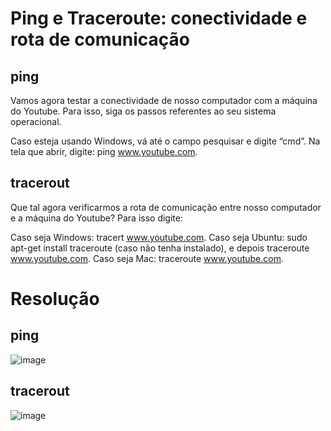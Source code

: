 # Ping e Traceroute: conectividade  e rota de comunicação

<h2> ping </h2>
Vamos agora testar a conectividade de nosso computador com a máquina do Youtube. Para isso, siga os passos referentes ao seu sistema operacional.

Caso esteja usando Windows, vá até o campo pesquisar e digite “cmd”. Na tela que abrir, digite: ping www.youtube.com.

<h2> tracerout </h2>

Que tal agora verificarmos a rota de comunicação entre nosso computador e a máquina do Youtube? Para isso digite:

Caso seja Windows: tracert www.youtube.com.
Caso seja Ubuntu: sudo apt-get install traceroute (caso não tenha instalado), e depois traceroute www.youtube.com.
Caso seja Mac: traceroute www.youtube.com.

# Resolução

<h2> ping </h2>

![image](https://github.com/re-na-ta/programa_desenvolve_boticario/assets/83365217/2aea39c8-2859-4e4a-8753-7ee159f986ef)

<h2> tracerout </h2>

![image](https://github.com/re-na-ta/programa_desenvolve_boticario/assets/83365217/7426d875-273f-479a-915e-cc8b7d865ee0)



